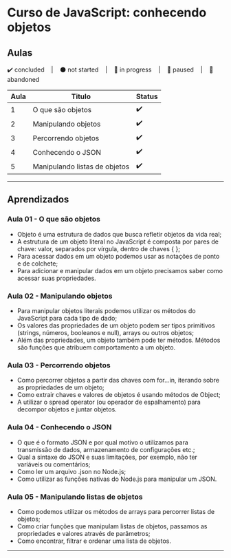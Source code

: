 # Curso de JavaScript: conhecendo objetos

## Aulas
<p>
  ✔️ concluded &nbsp;&nbsp;&nbsp;|&nbsp;&nbsp;&nbsp;
  ⚫ not started &nbsp;&nbsp;&nbsp;|&nbsp;&nbsp;&nbsp;
  🔵 in progress &nbsp;&nbsp;&nbsp;|&nbsp;&nbsp;&nbsp;
  🔶 paused &nbsp;&nbsp;&nbsp;|&nbsp;&nbsp;&nbsp;
  🔴 abandoned 
</p>

| Aula | Titulo | Status |
| --- | --- | --- |
| 1 | O que são objetos | ✔️ |
| 2 | Manipulando objetos | ✔️ |
| 3 | Percorrendo objetos | ✔️ |
| 4 | Conhecendo o JSON | ✔️ |
| 5 | Manipulando listas de objetos | ✔️ |

---

## Aprendizados

### Aula 01 - O que são objetos
<ul>
  <li>Objeto é uma estrutura de dados que busca refletir objetos da vida real;</li>
  <li>A estrutura de um objeto literal no JavaScript é composta por pares de chave: valor, separados por vírgula, dentro de chaves { };</li>
  <li>Para acessar dados em um objeto podemos usar as notações de ponto e de colchete;</li>
  <li>Para adicionar e manipular dados em um objeto precisamos saber como acessar suas propriedades.</li>
</ul>

### Aula 02 - Manipulando objetos
<ul>
  <li>Para manipular objetos literais podemos utilizar os métodos do JavaScript para cada tipo de dado;</li>
  <li>Os valores das propriedades de um objeto podem ser tipos primitivos (strings, números, booleanos e null), arrays ou outros objetos;</li>
  <li>Além das propriedades, um objeto também pode ter métodos. Métodos são funções que atribuem comportamento a um objeto.</li>
</ul>

### Aula 03 - Percorrendo objetos
<ul>
  <li>Como percorrer objetos a partir das chaves com for...in, iterando sobre as propriedades de um objeto;</li>
  <li>Como extrair chaves e valores de objetos é usando métodos de Object;</li>
  <li>A utilizar o spread operator (ou operador de espalhamento) para decompor objetos e juntar objetos.</li>
</ul>

### Aula 04 - Conhecendo o JSON
<ul>
  <li>O que é o formato JSON e por qual motivo o utilizamos para transmissão de dados, armazenamento de configurações etc.;</li>
  <li>Qual a sintaxe do JSON e suas limitações, por exemplo, não ter variáveis ou comentários;</li>
  <li>Como ler um arquivo .json no Node.js;</li>
  <li>Como utilizar as funções nativas do Node.js para manipular um JSON.</li>
</ul>

### Aula 05 - Manipulando listas de objetos
<ul>
  <li>Como podemos utilizar os métodos de arrays para percorrer listas de objetos;</li>
  <li>Como criar funções que manipulam listas de objetos, passamos as propriedades e valores através de parâmetros;</li>
  <li>Como encontrar, filtrar e ordenar uma lista de objetos.</li>
</ul>

---
